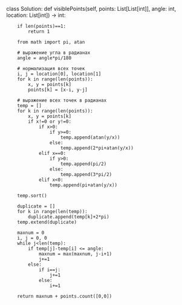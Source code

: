 class Solution:
    def visiblePoints(self, points: List[List[int]], angle: int, location: List[int]) -> int:
        
        if len(points)==1:
            return 1
 
        from math import pi, atan
 
        # выражение угла в радианах
        angle = angle*pi/180
 
        # нормализация всех точек
        i, j = location[0], location[1]
        for k in range(len(points)):
            x, y = points[k]
            points[k] = [x-i, y-j]
 
        # выражение всех точек в радианах
        temp = []
        for k in range(len(points)):
            x, y = points[k]
            if x!=0 or y!=0:
                if x>0:
                    if y>=0:
                        temp.append(atan(y/x))
                    else:
                        temp.append(2*pi+atan(y/x))
                elif x==0:
                    if y>0:
                        temp.append(pi/2)
                    else:
                        temp.append(3*pi/2)
                elif x<0:
                    temp.append(pi+atan(y/x))
 
        temp.sort()
        
        duplicate = []
        for k in range(len(temp)):
            duplicate.append(temp[k]+2*pi)
        temp.extend(duplicate)
 
        maxnum = 0
        i, j = 0, 0
        while j<len(temp):
            if temp[j]-temp[i] <= angle:
                maxnum = max(maxnum, j-i+1)
                j+=1
            else:
                if i==j:
                    j+=1
                else:
                    i+=1
 
        return maxnum + points.count([0,0])
